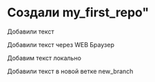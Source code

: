# Создали my_first_repo" 

Добавили текст 

Добавили текст через WEB Браузер

Добавим текст локально 

Добавили текст в новой ветке new_branch
